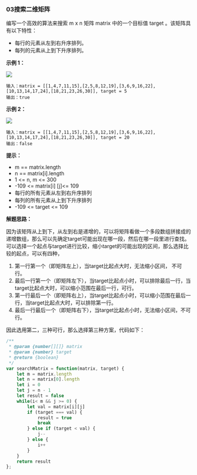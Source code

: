### 03搜索二维矩阵

编写一个高效的算法来搜索 m x n 矩阵 matrix 中的一个目标值 target 。该矩阵具有以下特性：

- 每行的元素从左到右升序排列。
- 每列的元素从上到下升序排列。

**示例 1：**

![](C:\Users\Administrator\Desktop\algerithm\1-99\image\03-1.jpg)

```
输入：matrix = [[1,4,7,11,15],[2,5,8,12,19],[3,6,9,16,22],[10,13,14,17,24],[18,21,23,26,30]], target = 5
输出：true
```

**示例 2：**

![](C:\Users\Administrator\Desktop\algerithm\1-99\image\03-2.jpg)

```
输入：matrix = [[1,4,7,11,15],[2,5,8,12,19],[3,6,9,16,22],[10,13,14,17,24],[18,21,23,26,30]], target = 20
输出：false
```

**提示：**

- m == matrix.length
- n == matrix[i].length
- 1 <= n, m <= 300
- -109 <= matrix[i] [j]<= 109
- 每行的所有元素从左到右升序排列
- 每列的所有元素从上到下升序排列
- -109 <= target <= 109

**解题思路：**

因为该矩阵从上到下，从左到右是递增的，可以将矩阵看做一个多段数组拼接成的递增数组，那么可以先确定target可能出现在哪一段，然后在哪一段里进行查找。可以选择一个起点与target进行比较，缩小target的可能出现的区间，那么选择比较的起点，可以有四种，

1. 第一行第一个（即矩阵左上），当target比起点大时，无法缩小区间， 不可行。
2. 最后一行第一个（即矩阵左下），当target比起点小时，可以排除最后一行，当target比起点大时，可以缩小范围在最后一行，可行。
3. 第一行最后一个（即矩阵右上），当target比起点小时，可以缩小范围在最后一行，当target比起点大时，可以排除第一行。
4. 最后一行最后一个（即矩阵右下），当target比起点小时，无法缩小区间，不可行。

因此选用第二，三种可行，那么选择第三种方案，代码如下：

```javascript
/**
 * @param {number[][]} matrix
 * @param {number} target
 * @return {boolean}
 */
var searchMatrix = function(matrix, target) {
    let m = matrix.length
    let n = matrix[0].length
    let i = 0
    let j = n - 1
    let result = false
    while(i< m && j >= 0) {
        let val = matrix[i][j]
        if (target === val) {
            result = true
            break
        } else if (target < val) {
            j--
        } else {
            i++
        }
    }
    return result
};
```

